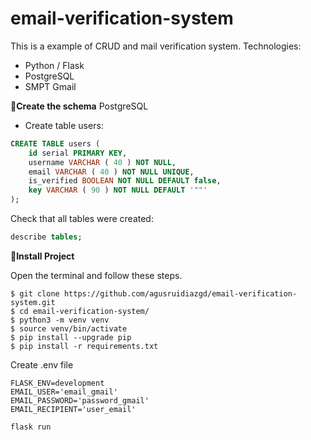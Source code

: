 # email-verification-system
This is a example of CRUD and mail verification system.
Technologies:

- Python / Flask
- PostgreSQL
- SMPT Gmail

**🌱Create the schema**
PostgreSQL

- Create table users:

```sql
CREATE TABLE users (
    id serial PRIMARY KEY,
    username VARCHAR ( 40 ) NOT NULL,
    email VARCHAR ( 40 ) NOT NULL UNIQUE, 
    is_verified BOOLEAN NOT NULL DEFAULT false,
    key VARCHAR ( 90 ) NOT NULL DEFAULT '""'
);
```
Check that all tables were created:

```sql
describe tables;
```

**🌿Install Project**

Open the terminal and follow these steps.

```
$ git clone https://github.com/agusruidiazgd/email-verification-system.git
$ cd email-verification-system/
$ python3 -m venv venv
$ source venv/bin/activate
$ pip install --upgrade pip
$ pip install -r requirements.txt
```
Create .env file
```FLASK_APP=app
FLASK_ENV=development
EMAIL_USER='email_gmail'
EMAIL_PASSWORD='password_gmail'
EMAIL_RECIPIENT='user_email'
```
```
flask run
```

